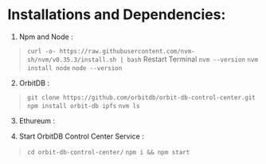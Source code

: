 # Installations and Dependencies:
1. Npm and Node :
> ```curl -o- https://raw.githubusercontent.com/nvm-sh/nvm/v0.35.3/install.sh | bash```
> Restart Terminal
> ```nvm --version```
> ```nvm install node```
> ```node --version```
2. OrbitDB :
> ```git clone https://github.com/orbitdb/orbit-db-control-center.git```
> ```npm install orbit-db ipfs```
> ```nvm ls```
3. Ethureum :




4. Start OrbitDB Control Center Service :
> ```cd orbit-db-control-center/```
> ```npm i && npm start```